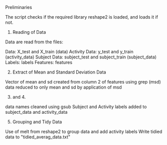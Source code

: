 Preliminaries

The script checks if the required library reshape2 is loaded, and loads it if not.

1. Reading of Data

Data are read from the files:

Data: X_test and X_train (data)
Activity Data: y_test and y_train (activity_data)
Subject Data: subject_test and subject_train (subject_data)
Labels: labels
Features: features

2. Extract of Mean and Standard Deviation Data

Vector of mean and sd created from column 2 of features using grep (msd)
data reduced to only mean and sd by application of msd

3. and 4.

data names cleaned using gsub
Subject and Activity labels added to subject_data and activity_data 

5. Grouping and Tidy Data

Use of melt from reshape2 to group data and add activity labels
Write tidied data to "tidied_averag_data.txt"